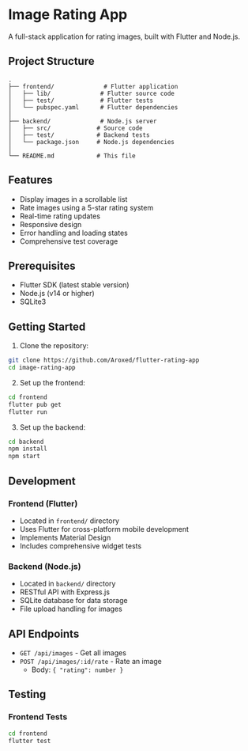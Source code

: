 # Image Rating App

A full-stack application for rating images, built with Flutter and Node.js.

## Project Structure

```
.
├── frontend/              # Flutter application
│   ├── lib/              # Flutter source code
│   ├── test/             # Flutter tests
│   └── pubspec.yaml      # Flutter dependencies
│
├── backend/              # Node.js server
│   ├── src/             # Source code
│   ├── test/            # Backend tests
│   └── package.json     # Node.js dependencies
│
└── README.md            # This file
```

## Features

- Display images in a scrollable list
- Rate images using a 5-star rating system
- Real-time rating updates
- Responsive design
- Error handling and loading states
- Comprehensive test coverage

## Prerequisites

- Flutter SDK (latest stable version)
- Node.js (v14 or higher)
- SQLite3

## Getting Started

1. Clone the repository:
```bash
git clone https://github.com/Aroxed/flutter-rating-app
cd image-rating-app
```

2. Set up the frontend:
```bash
cd frontend
flutter pub get
flutter run
```

3. Set up the backend:
```bash
cd backend
npm install
npm start
```

## Development

### Frontend (Flutter)
- Located in `frontend/` directory
- Uses Flutter for cross-platform mobile development
- Implements Material Design
- Includes comprehensive widget tests

### Backend (Node.js)
- Located in `backend/` directory
- RESTful API with Express.js
- SQLite database for data storage
- File upload handling for images

## API Endpoints

- `GET /api/images` - Get all images
- `POST /api/images/:id/rate` - Rate an image
  - Body: `{ "rating": number }`

## Testing

### Frontend Tests
```bash
cd frontend
flutter test
```

